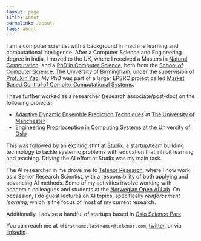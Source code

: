 ```yaml
---
layout: page
title: About
permalink: /about/
tags: about
---
```


I am a computer scientist with a background in machine learning and computational intelligence. After a Computer Science and Engineering degree in India, I moved to the UK, where I received a Masters in [Natural Computation](http://www.cs.bham.ac.uk/research/groupings/natural-computation/), and a [PhD in Computer Science](http://etheses.bham.ac.uk/2867/), both from the [School of Computer Science, The University of Birmingham](http://www.cs.bham.ac.uk/), under the supervision of [Prof. Xin Yao](http://www.cs.bham.ac.uk/~xin/). My PhD was part of a larger EPSRC project called [Market Based Control of Complex Computational Systems](https://www.ecs.soton.ac.uk/research/projects/307).

I have further worked as a researcher (research associate/post-doc) on the following projects:
* [Adaptive Dynamic Ensemble Prediction Techniques](http://people.cs.bris.ac.uk/~kovacs/adept//) at [The University of Manchester](http://www.cs.manchester.ac.uk/)
* [Engineering Proprioception in Computing Systems](https://cordis.europa.eu/project/rcn/95042/factsheet/en) at the [University of Oslo](https://www.mn.uio.no/ifi/forskning/grupper/robin/) 

This was followed by an exciting stint at [Studix](https://www.studix.com/), a startup/team building technology to tackle systemic problems with education that inhibit learning and teaching. Driving the AI effort at Studix was my main task.

The AI researcher in me drove me to [Telenor Research](https://www.telenor.com/innovation/research/), where I now work as a Senior Research Scientist, with a responsibility of both applying and advancing AI methods. Some of my activities involve working with academic colleagues and students at the [Norwegian Open AI Lab](https://www.ntnu.edu/web/ailab/). On occassion, I do guest lectures on AI topics, specifically *reinforcement learning*, which is the focus of most of my current research.

Additionally, I advise a handful of startups based in [Oslo Science Park](https://www.forskningsparken.no/om-oss/about-oslo-science-park/). 

You can reach me at `<firstname.lastname>@telenor.com`, [twitter](https://twitter.com/boelger), or via [linkedin](https://www.linkedin.com/in/arjun-chandra-6a35b46).
